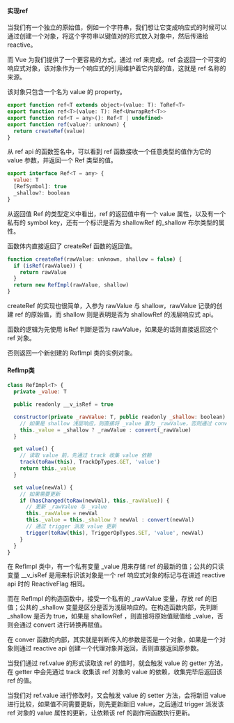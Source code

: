 ####   实现ref
当我们有一个独立的原始值，例如一个字符串，我们想让它变成响应式的时候可以通过创建一个对象，将这个字符串以键值对的形式放入对象中，然后传递给 reactive。

而 Vue 为我们提供了一个更容易的方式，通过 ref 来完成。ref 会返回一个可变的响应式对象，该对象作为一个响应式的引用维护着它内部的值，这就是 ref 名称的来源。

该对象只包含一个名为 value 的 property。
```javascript
export function ref<T extends object>(value: T): ToRef<T>
export function ref<T>(value: T): Ref<UnwrapRef<T>>
export function ref<T = any>(): Ref<T | undefined>
export function ref(value?: unknown) {
  return createRef(value)
}
```

从 ref api 的函数签名中，可以看到 ref 函数接收一个任意类型的值作为它的 value 参数，并返回一个 Ref 类型的值。
```javascript
export interface Ref<T = any> {
  value: T
  [RefSymbol]: true
  _shallow?: boolean
}
```
从返回值 Ref 的类型定义中看出，ref 的返回值中有一个 value 属性，以及有一个私有的 symbol key，还有一个标识是否为 shallowRef 的_shallow 布尔类型的属性。

函数体内直接返回了 createRef 函数的返回值。
```javascript
function createRef(rawValue: unknown, shallow = false) {
  if (isRef(rawValue)) {
    return rawValue
  }
  return new RefImpl(rawValue, shallow)
}
```
createRef 的实现也很简单，入参为 rawValue 与 shallow，rawValue 记录的创建 ref 的原始值，而 shallow 则是表明是否为 shallowRef 的浅层响应式 api。

函数的逻辑为先使用 isRef 判断是否为 rawValue，如果是的话则直接返回这个 ref 对象。

否则返回一个新创建的 RefImpl 类的实例对象。

####  RefImp类
```javascript
class RefImpl<T> {
  private _value: T

  public readonly __v_isRef = true

  constructor(private _rawValue: T, public readonly _shallow: boolean) {
    // 如果是 shallow 浅层响应，则直接将 _value 置为 _rawValue，否则通过 convert 处理 _rawValue
    this._value = _shallow ? _rawValue : convert(_rawValue)
  }

  get value() {
    // 读取 value 前，先通过 track 收集 value 依赖
    track(toRaw(this), TrackOpTypes.GET, 'value')
    return this._value
  }

  set value(newVal) {
    // 如果需要更新
    if (hasChanged(toRaw(newVal), this._rawValue)) {
      // 更新 _rawValue 与 _value
      this._rawValue = newVal
      this._value = this._shallow ? newVal : convert(newVal)
      // 通过 trigger 派发 value 更新
      trigger(toRaw(this), TriggerOpTypes.SET, 'value', newVal)
    }
  }
}
```
在 RefImpl 类中，有一个私有变量 _value 用来存储 ref 的最新的值；公共的只读变量 __v_isRef 是用来标识该对象是一个 ref 响应式对象的标记与在讲述 reactive api 时的 ReactiveFlag 相同。

而在 RefImpl 的构造函数中，接受一个私有的 _rawValue 变量，存放 ref 的旧值；公共的 _shallow 变量是区分是否为浅层响应的。在构造函数内部，先判断 _shallow 是否为 true，如果是 shallowRef ，则直接将原始值赋值给 _value，否则会通过 convert 进行转换再赋值。

在 conver 函数的内部，其实就是判断传入的参数是否是一个对象，如果是一个对象则通过 reactive api 创建一个代理对象并返回，否则直接返回原参数。

当我们通过 ref.value 的形式读取该 ref 的值时，就会触发 value 的 getter 方法，在 getter 中会先通过 track 收集该 ref 对象的 value 的依赖，收集完毕后返回该 ref 的值。

当我们对 ref.value 进行修改时，又会触发 value 的 setter 方法，会将新旧 value 进行比较，如果值不同需要更新，则先更新新旧 value，之后通过 trigger 派发该 ref 对象的 value 属性的更新，让依赖该 ref 的副作用函数执行更新。


